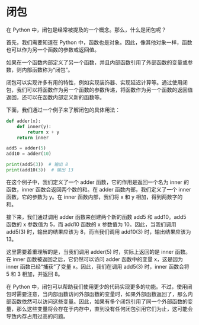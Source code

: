 # 闭包
在 Python 中，闭包是经常被提及的一个概念。那么，什么是闭包呢？

首先，我们需要知道在 Python 中，函数也是对象。因此，像其他对象一样，函数也可以作为另一个函数的参数或返回值。

如果在一个函数内部定义了另一个函数，并且内部函数引用了外部函数的变量或参数，则内部函数称为“闭包”。

闭包可以实现许多有用的特性，例如实现装饰器、实现延迟计算等。通过使用闭包，我们可以将函数作为另一个函数的参数传递，将函数作为另一个函数的返回值返回，还可以在函数内部定义新的函数等。

下面，我们通过一个例子来了解闭包的具体用法：
```py
def adder(x):
    def inner(y):
        return x + y
    return inner

add5 = adder(5)
add10 = adder(10)

print(add5(3))  # 输出 8
print(add10(3))  # 输出 13
```

在这个例子中，我们定义了一个 adder 函数，它的作用是返回一个名为 inner 的函数，inner 函数会返回两个数的和。在 adder 函数内部，我们定义了一个 inner 函数，它的参数为 y。在 inner 函数内部，我们将 x 和 y 相加，得到两数字的和。

接下来，我们通过调用 adder 函数来创建两个新的函数 add5 和 add10。add5 函数的 x 参数值为 5，而 add10 函数的 x 参数值为 10。因此，当我们调用 add5(3) 时，输出的结果应该为 8，而当我们调用 add10(3) 时，输出结果应该为 13。

这里需要着重理解的是，当我们调用 adder(5) 时，实际上返回的是 inner 函数。在 inner 函数被返回之后，它仍然可以访问 adder 函数中的变量 x，这是因为 inner 函数已经“捕获”了变量 x。因此，我们在调用 add5(3) 时，inner 函数会将 5 和 3 相加，并返回 8。

在 Python 中，闭包可以帮助我们使用更少的代码实现更多的功能。不过，使用闭包时需要注意，当内部函数访问外部函数的变量时，如果外部函数返回了，那么内部函数依然可以访问这些变量。因此，如果有多个闭包引用了同一个外部函数的变量，那么这些变量将会存在于内存中，直到没有任何闭包引用它们为止，这可能会导致内存占用过高的问题。